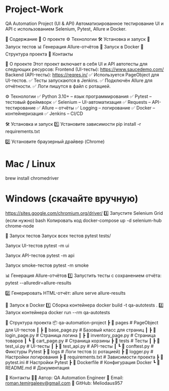 # Project-Work
QA Automation Project (UI & API)
Автоматизированное тестирование UI и API с использованием Selenium, Pytest, Allure и Docker.


📌 Содержание
📌 О проекте
⚙️ Технологии
🛠 Установка и запуск
🚀 Запуск тестов
📊 Генерация Allure-отчётов
🐳 Запуск в Docker
📂 Структура проекта
📝 Контакты


📌 О проекте
Этот проект включает в себя UI и API автотесты для следующих ресурсов:
Frontend (UI-тесты): https://www.saucedemo.com/
Backend (API-тесты): https://reqres.in/
✅ Используется PageObject для UI-тестов.
✅ Тесты запускаются в Jenkins.
✅ Подключён Allure для отчётности.
✅ Логи пишутся в файл с ротацией.


⚙️ Технологии
✅ Python 3.10+ – язык программирования
✅ Pytest – тестовый фреймворк
✅ Selenium – UI-автоматизация
✅ Requests – API-тестирование
✅ Allure – отчёты
✅ Logging – логирование
✅ Docker – контейнеризация
✅ Jenkins – CI/CD


🛠 Установка и запуск
1️⃣ Установите зависимости
pip install -r requirements.txt

2️⃣ Установите браузерный драйвер (Chrome)
# Mac / Linux
brew install chromedriver

# Windows (скачайте вручную)
https://sites.google.com/chromium.org/driver/
3️⃣ Запустите Selenium Grid (если нужно)
bash
Копировать код
docker-compose up -d selenium-hub chrome-node


🚀 Запуск тестов
Запуск всех тестов
pytest tests/

Запуск UI-тестов
pytest -m ui

Запуск API-тестов
pytest -m api

Запуск smoke-тестов
pytest -m smoke


📊 Генерация Allure-отчётов
1️⃣ Запустить тесты с сохранением отчёта:
pytest --alluredir=allure-results

2️⃣ Генерировать HTML-отчёт:
allure serve allure-results


🐳 Запуск в Docker
1️⃣ Сборка контейнера
docker build -t qa-autotests .
2️⃣ Запуск контейнера
docker run --rm qa-autotests


📂 Структура проекта
📦 qa-automation-project
 ┣ 📂 pages                # PageObject для UI-тестов
 ┃ ┣ 📜 base_page.py       # Базовый класс для страниц
 ┃ ┣ 📜 login_page.py      # Страница логина
 ┃ ┣ 📜 inventory_page.py  # Страница товаров
 ┃ ┗ 📜 cart_page.py       # Страница корзины
 ┣ 📂 tests                # Тесты
 ┃ ┣ 📜 test_ui.py         # UI-тесты
 ┃ ┣ 📜 test_api.py        # API-тесты
 ┃ ┗ 📜 conftest.py        # Фикстуры Pytest
 ┣ 📂 logs                 # Логи тестов (с ротацией)
 ┣ 📜 logger.py            # Настройки логирования
 ┣ 📜 requirements.txt     # Зависимости проекта
 ┣ 📜 pytest.ini           # Настройки Pytest
 ┣ 📜 Dockerfile           # Конфигурация Docker
 ┗ 📜 README.md            # Документация


📝 Контакты
👨‍💻 Автор: QA Automation Engineer
📧 Email: roman.temirgaleev@gmail.com
🚀 GitHub: Meliodaus957


